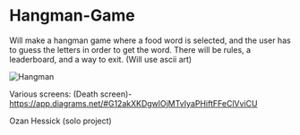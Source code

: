 # Hangman-Game

Will make a hangman game where a food word is selected, and the user has to guess the letters in order to get the word. There will be rules, a leaderboard, and a way to exit.
(Will use ascii art)


![Hangman](https://user-images.githubusercontent.com/70344661/119041441-dd4b2880-b973-11eb-830f-689571ce8707.png)


Various screens:
(Death screen)-https://app.diagrams.net/#G12akXKDgwlOjMTvIyaPHiftFFeClVviCU


Ozan Hessick (solo project)
